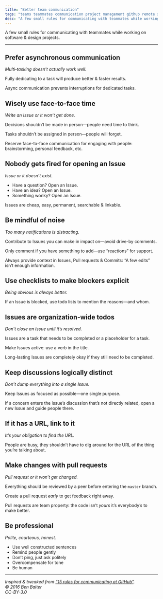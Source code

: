 ```yaml
---
title: "Better team communication"
tags: "teams teammates communication project management github remote software agile slack"
desc: "A few small rules for communicating with teammates while working on software & design projects."
---
```


A few small rules for communicating with teammates while working on software & design projects.

---

## Prefer asynchronous communication

*Multi-tasking doesn’t actually work well.*

Fully dedicating to a task will produce better & faster results.

Async communication prevents interruptions for dedicated tasks.

## Wisely use face-to-face time

*Write an Issue or it won’t get done.*

Decisions shouldn’t be made in person—people need time to think.

Tasks shouldn’t be assigned in person—people will forget.

Reserve face-to-face communication for engaging with people: brainstorming, personal feedback, etc.

## Nobody gets fired for opening an Issue

*Issue or it doesn’t exist.*

- Have a question? Open an Issue.
- Have an idea? Open an Issue.
- Something wonky? Open an Issue.

Issues are cheap, easy, permanent, searchable & linkable.

## Be mindful of noise

*Too many notifications is distracting.*

Contribute to Issues you can make in impact on—avoid drive-by comments.

Only comment if you have something to add—use “reactions” for support.

Always provide context in Issues, Pull requests & Commits: “A few edits” isn’t enough information.

## Use checklists to make blockers explicit

*Being obvious is always better.*

If an Issue is blocked, use todo lists to mention the reasons—and whom.

## Issues are organization-wide todos

*Don’t close an Issue until it’s resolved.*

Issues are a task that needs to be completed or a placeholder for a task.

Make Issues active: use a verb in the title.

Long-lasting Issues are completely okay if they still need to be completed.

## Keep discussions logically distinct

*Don’t dump everything into a single Issue.*

Keep Issues as focused as possible—one single purpose.

If a concern enters the Issue’s discussion that’s not directly related, open a new Issue and guide people there.

## If it has a URL, link to it

*It’s your obligation to find the URL.*

People are busy, they shouldn’t have to dig around for the URL of the thing you’re talking about.

## Make changes with pull requests

*Pull request or it won’t get changed.*

Everything should be reviewed by a peer before entering the `master` branch.

Create a pull request *early* to get feedback right away.

Pull requests are team property: the code isn’t *yours* it’s everybody’s to make better.

## Be professional

*Polite, courteous, honest.*

- Use well constructed sentences
- Remind people gently
- Don’t ping, just ask politely
- Overcompensate for tone
- Be human

---

*Inspired & tweaked from [“15 rules for communicating at GitHub”](https://ben.balter.com/2014/11/06/rules-of-communicating-at-github/).*
<br>*© 2016 Ben Balter*
<br>*CC-BY-3.0*
